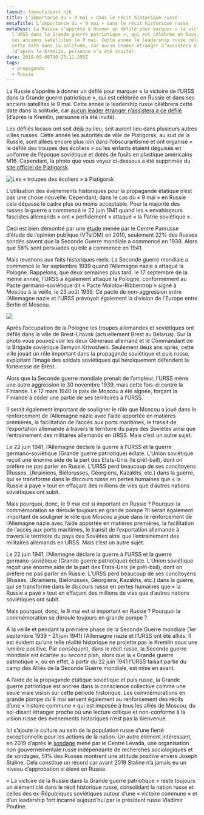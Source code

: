 ```yaml
---
layout: layouts/post.njk
title: L’importance du « 9 mai » dans le récit historique russe
metaTitle: L’importance du « 9 mai » dans le récit historique russe
metaDesc: La Russie s’apprête à donner un défilé pour marquer « la victoire de
  l’URSS dans la Grande guerre patriotique », qui est célébrée en Russie et dans
  ses anciens satellites le 9 mai. Cette année le leadership russe célébrera
  cette date dans la solitude, car aucun leader étranger n’assistera à ce défilé
  (d’après le Kremlin, personne n’a été invité).
date: 2019-05-08T10:23:11.295Z
tags:
  - propagande
  - Russie
---
```

La Russie s’apprête à donner un défilé pour marquer « la victoire de l’URSS dans la Grande guerre patriotique », qui est célébrée en Russie et dans ses anciens satellites le 9 mai. Cette année le leadership russe célébrera cette date dans la solitude, car [aucun leader étranger n’assistera à ce défilé](https://meduza.io/news/2019/04/29/inostrannye-lidery-ne-priedut-v-moskvu-na-parad-9-maya) (d’après le Kremlin, personne n’a été invité).

Les défilés locaux ont soit déjà eu lieu, soit auront lieu dans plusieurs autres villes russes. Cette année les autorités de ville de Piatigorsk, au sud de la Russie, sont allées encore plus loin dans l’obscurantisme et ont organisé « le défilé des troupes des écoliers » où les enfants étaient déguisés en uniforme de l’époque soviétique et dotés de fusils en plastique américains M16. Cependant, la photo que vous voyez ci-dessous a été supprimée du [site officiel de Piatigorsk](https://pyatigorsk.org/16693).

![Les « troupes des écoliers » à Piatigorsk](/images/troupes-des-ecoliers-9-mai-Pyatigorsk.jpg)

L’utilisation des événements historiques pour la propagande étatique n’est pas une chose nouvelle. Cependant, dans le cas du « 9 mai » en Russie cela dépasse le cadre plus ou moins acceptable. Pour la majorité des russes la guerre a commencé le 22 juin 1941 quand les « envahisseurs fascistes allemands » ont « perfidement » attaqué « la Patrie soviétique ».

Ceci est bien démontré par une [étude](https://wciom.ru/index.php?id=237&uid=1987) menée par le Centre Panrusse d’étude de l’opinion publique (VTsIOM) en 2010, seulement 22% des Russes sondés savent que la Seconde Guerre mondiale a commencé en 1939. Alors que 58% sont persuadés qu’elle a commencé en 1941.

Mais revenons aux faits historiques réels. La Seconde guerre mondiale a commencé le 1er septembre 1939 quand l’Allemagne nazie a attaqué la Pologne. Rappelons, que deux semaines plus tard, le 17 septembre de la même année, l’URSS a également attaqué la Pologne, conformément au Pacte germano-soviétique dit « Pacte Molotov-Ribbentrop » signé à Moscou à la veille, le 23 août 1939. Ce pacte de non-aggression entre l’Allemagne nazie et l’URSS prévoyait également la division de l’Europe entre Berlin et Moscou.

![](https://upload.wikimedia.org/wikipedia/commons/5/5e/Armia_Czerwona%2C_Wehrmacht_22.09.1939_wspólna_parada.jpg)

Après l’occupation de la Pologne les troupes allemandes et soviétiques ont défilé dans la ville de Brest-Litovsk (actuellement Brest au Bélarus). Sur la photo vous pouvez voir les deux Généraux allemand et le Commandant de la Brigade soviétique Semyon Krivoshein. Seulement deux ans après, cette ville jouait un rôle important dans la propagande soviétique et puis russe, exploitant l’image des soldats soviétiques qui héroïquement défendent la forteresse de Brest.

Alors que la Seconde guerre mondiale prenait de l’ampleur, l’URSS mène une autre aggression le 30 novembre 1939, mais cette fois-ci contre la Finlande. Le 12 mars 1940 la paix de Moscou a été signée, forçant la Finlande à céder une partie de ses territoires à l’URSS.

Il serait également important de souligner le rôle que Moscou a joué dans le renforcement de l’Allemagne nazie avec l’aide apportée en matières premières, la facilitation de l’accès aux ports maritimes, le transit de l’exportation allemande à travers le territoire du pays des Soviétes ainsi que l’entrainement des militaires allemands en URSS. Mais c’est un autre sujet.

Le 22 juin 1941, l’Allemagne déclare la guerre à l’URSS et la guerre germano-soviétique (Grande guerre patriotique) éclate. L’Union soviétique reçoit une énorme aide de la part des Etats-Unis (le prêt-bail), dont on préfère ne pas parler en Russie. L’URSS perd beaucoup de ses concitoyens (Russes, Ukrainiens, Biélorusses, Géorgiens, Kazakhs, etc.) dans la guerre, qui se transforme dans le discours russe en pertes humaines que « la Russie a payé » tout en effaçant des millions de vies que d’autres nations soviétiques ont subit.

Mais pourquoi, donc, le 9 mai est si important en Russie ? Pourquoi la commémoration se déroule toujours en grande pompe ?Il serait également important de souligner le rôle que Moscou a joué dans le renforcement de l’Allemagne nazie avec l’aide apportée en matières premières, la facilitation de l’accès aux ports maritimes, le transit de l’exportation allemande à travers le territoire du pays des Soviétes ainsi que l’entrainement des militaires allemands en URSS. Mais c’est un autre sujet.

Le 22 juin 1941, l’Allemagne déclare la guerre à l’URSS et la guerre germano-soviétique (Grande guerre patriotique) éclate. L’Union soviétique reçoit une énorme aide de la part des Etats-Unis (le prêt-bail), dont on préfère ne pas parler en Russie. L’URSS perd beaucoup de ses concitoyens (Russes, Ukrainiens, Biélorusses, Géorgiens, Kazakhs, etc.) dans la guerre, qui se transforme dans le discours russe en pertes humaines que « la Russie a payé » tout en effaçant des millions de vies que d’autres nations soviétiques ont subit.

Mais pourquoi, donc, le 9 mai est si important en Russie ? Pourquoi la commémoration se déroule toujours en grande pompe ?

À la veille et pendant la première phase de la Seconde Guerre mondiale (1er septembre 1939 – 21 juin 1941) l’Allemagne nazie et l’URSS ont été alliés. Il est évident qu’une telle réalité historique ne projette pas le Kremlin sous une lumière positive. Par conséquent, dans le récit russe, la Seconde guerre mondiale est écartée au second plan, alors que la « Grande guerre patriotique », où en effet, à partir du 22 juin 1941 l’URSS faisait partie du camp des Alliés de la Seconde Guerre mondiale, est mise en avant.

A l’aide de la propagande étatique soviétique et puis russe, la Grande guerre patriotique est ancrée dans la conscience collective comme une seule vraie vision sur cette période historique. Les commémorations en grande pompe du 9 mai servent également au renforcement des récits d’une « histoire commune » qui est imposée à tous les alliés de Moscou, du soi-disant étranger proche où une lecture critique et non-conforme à la vision russe des événements historiques n’est pas la bienvenue.

Ici s’ajoute la culture au sein de la population russe d’une fierté exceptionnelle pour les actions de la nation. Un autre élément intéressant, en 2019 d’après le [sondage](https://www.levada.ru/2019/04/16/uroven-odobreniya-stalina-rossiyanami-pobil-istoricheskij-rekord/) mené par le Centre Levada, une organisation non gouvernementale russe indépendante de recherches sociologiques et de sondages, 51% des Russes montrent une attitude positive envers Joseph Staline. Cela constitue un record car avant 2019 Staline n’a jamais eu un niveau d’approbation si élevé en Russie.

« La victoire de la Russie dans la Grande guerre patriotique » reste toujours un élément clé dans le récit historique russe, consolidant la nation russe et celles des ex-Républiques soviétiques autour d’une « victoire commune » et d’un leadership fort incarné aujourd’hui par le président russe Vladimir Poutine.
